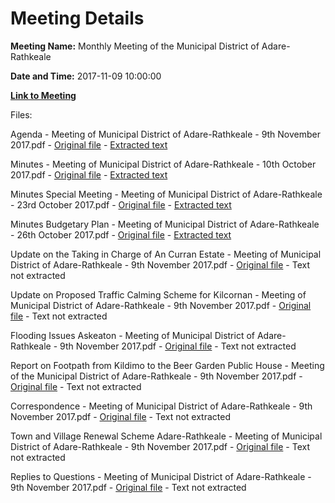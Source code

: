 # Meeting Details

**Meeting Name:** Monthly Meeting of the Municipal District of Adare-Rathkeale

**Date and Time:** 2017-11-09 10:00:00

**[Link to Meeting](https://www.limerick.ie/council/whats-on/monthly-meeting-municipal-district-adare-rathkeale-29)**

Files: 

Agenda - Meeting of Municipal District of Adare-Rathkeale - 9th November 2017.pdf - [Original file](https://www.limerick.ie/sites/default/files/media/documents/2017-11/00%20Agenda%209th%20November%2C%202017.pdf) - [Extracted text](./Agenda%20-%20Meeting%20of%20Municipal%20District%20of%20Adare-Rathkeale%20-%209th%20November%202017.md)

Minutes - Meeting of Municipal District of Adare-Rathkeale - 10th October 2017.pdf - [Original file](https://www.limerick.ie/sites/default/files/media/documents/2017-11/01%20%28a%29%20Minutes%2010th%20October%2C%202017.pdf) - [Extracted text](./Minutes%20-%20Meeting%20of%20Municipal%20District%20of%20Adare-Rathkeale%20-%2010th%20October%202017.md)

Minutes Special Meeting - Meeting of Municipal District of Adare-Rathkeale - 23rd October 2017.pdf - [Original file](https://www.limerick.ie/sites/default/files/media/documents/2017-11/01%20%28b%29%20Minutes%20Special%20Meeting%2023rd%20October%2C%202017.pdf) - [Extracted text](./Minutes%20Special%20Meeting%20-%20Meeting%20of%20Municipal%20District%20of%20Adare-Rathkeale%20-%2023rd%20October%202017.md)

Minutes Budgetary Plan - Meeting of Municipal District of Adare-Rathkeale - 26th October 2017.pdf - [Original file](https://www.limerick.ie/sites/default/files/media/documents/2017-11/01%20%28c%29%20Minutes%20Budgetary%20Plan%202018%2026th%20October%2C%202017.pdf) - [Extracted text](./Minutes%20Budgetary%20Plan%20-%20Meeting%20of%20Municipal%20District%20of%20Adare-Rathkeale%20-%2026th%20October%202017.md)

Update on the Taking in Charge of An Curran Estate - Meeting of Municipal District of Adare-Rathkeale - 9th November 2017.pdf - [Original file](https://www.limerick.ie/sites/default/files/media/documents/2017-11/05%20Update%20on%20the%20Taking%20in%20Charge%20of%20An%20Curran%20Estate%20November%2C%202017.pdf) - Text not extracted

Update on Proposed Traffic Calming Scheme for Kilcornan - Meeting of Municipal District of Adare-Rathkeale - 9th November 2017.pdf - [Original file](https://www.limerick.ie/sites/default/files/media/documents/2017-11/06%20Update%20on%20proposed%20traffic%20calming%20scheme%20for%20Kilcornan%20November%2C%202017.pdf) - Text not extracted

Flooding Issues Askeaton - Meeting of Municipal District of Adare-Rathkeale - 9th November 2017.pdf - [Original file](https://www.limerick.ie/sites/default/files/media/documents/2017-11/08%20Flooding%20Issues%20-%20Askeaton%20November%2C%202017.pdf) - Text not extracted

Report on Footpath from Kildimo to the Beer Garden Public House - Meeting of the Municipal District of Adare-Rathkeale - 9th November 2017.pdf - [Original file](https://www.limerick.ie/sites/default/files/media/documents/2017-11/09%20Footpath%20from%20Kildimo%20to%20the%20Beer%20Garden%20Public%20House%20November%2C%202017.pdf) - Text not extracted

Correspondence - Meeting of Municipal District of Adare-Rathkeale - 9th November 2017.pdf - [Original file](https://www.limerick.ie/sites/default/files/media/documents/2017-11/13%20Correspondence%20November%2C%202017.pdf) - Text not extracted

Town and Village Renewal Scheme Adare-Rathkeale - Meeting of Municipal District of Adare-Rathkeale - 9th November 2017.pdf - [Original file](https://www.limerick.ie/sites/default/files/media/documents/2017-11/03%20Town%20and%20Village%20Renewal%20Scheme%202017.pdf) - Text not extracted

Replies to Questions - Meeting of Municipal District of Adare-Rathkeale - 9th November 2017.pdf - [Original file](https://www.limerick.ie/sites/default/files/media/documents/2017-11/Replies%20to%20Questions%20November%252c%202017.pdf) - Text not extracted

